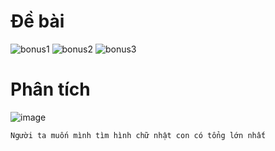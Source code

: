 # Đề bài
![bonus1](https://github.com/VanHoang110802/Competitive_Programming/assets/108053955/b988ce58-d281-4137-93c1-f3c9af13f5f2)
![bonus2](https://github.com/VanHoang110802/Competitive_Programming/assets/108053955/26ba7f39-bad5-4a71-8e85-2c2f5552d64f)
![bonus3](https://github.com/VanHoang110802/Competitive_Programming/assets/108053955/f50a1d16-cad3-4c87-b651-37dba2236534)

# Phân tích
![image](https://github.com/VanHoang110802/Competitive_Programming/assets/108053955/0541088a-9afd-4b55-976e-56f7c97a20b7)
```
Người ta muốn mình tìm hình chữ nhật con có tổng lớn nhất
```
